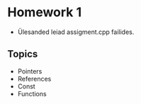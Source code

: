 # Homework 1
* Ülesanded leiad assigment.cpp failides.
## Topics
* Pointers
* References
* Const
* Functions
